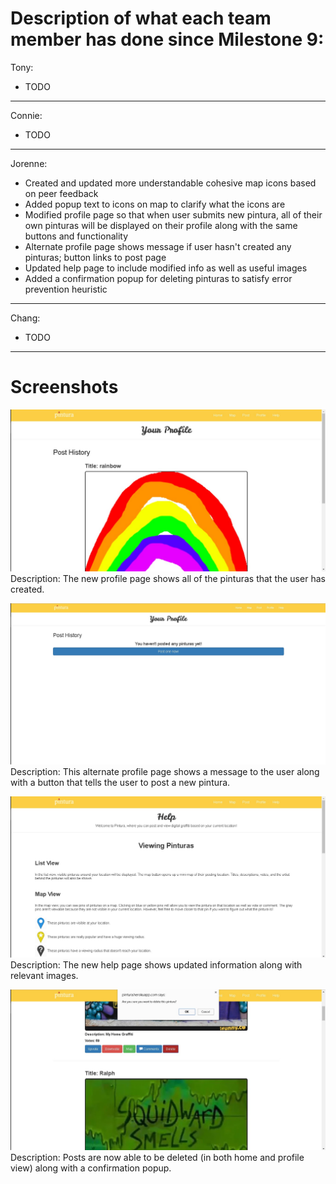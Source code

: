 # Description of what each team member has done since Milestone 9:

Tony:
- TODO

---

Connie:
- TODO

---

Jorenne:
- Created and updated more understandable cohesive map icons based on peer feedback
- Added popup text to icons on map to clarify what the icons are
- Modified profile page so that when user submits new pintura, all of their own pinturas will be displayed on their profile along with the same buttons and functionality
- Alternate profile page shows message if user hasn't created any pinturas; button links to post page
- Updated help page to include modified info as well as useful images
- Added a confirmation popup for deleting pinturas to satisfy error prevention heuristic

---

Chang:
- TODO

---

# Screenshots 

![alt tag](/images/milestone11_2.jpg)
Description: The new profile page shows all of the pinturas that the user has created.

![alt tag](/images/milestone11_1.jpg)
Description: This alternate profile page shows a message to the user along with a button that tells the user to post a new pintura.

![alt tag](/images/milestone11_3.jpg)
Description: The new help page shows updated information along with relevant images.

![alt tag](/images/milestone11_4.jpg)
Description: Posts are now able to be deleted (in both home and profile view) along with a confirmation popup.